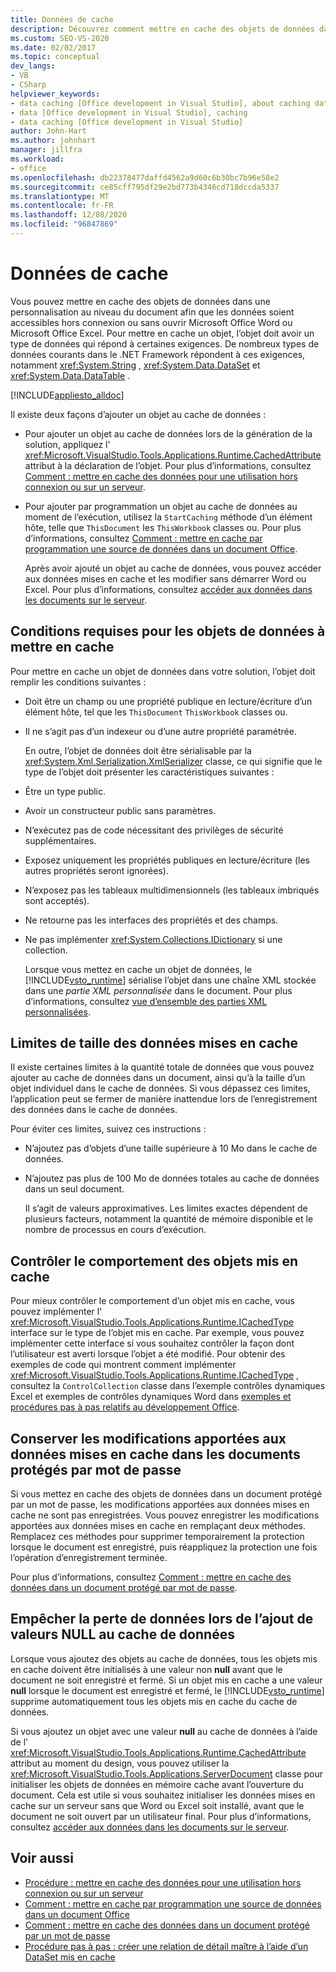 ```yaml
---
title: Données de cache
description: Découvrez comment mettre en cache des objets de données dans une personnalisation au niveau du document afin que les données puissent être accessibles hors connexion ou sans ouvrir Microsoft Office Word ou Excel.
ms.custom: SEO-VS-2020
ms.date: 02/02/2017
ms.topic: conceptual
dev_langs:
- VB
- CSharp
helpviewer_keywords:
- data caching [Office development in Visual Studio], about caching data
- data [Office development in Visual Studio], caching
- data caching [Office development in Visual Studio]
author: John-Hart
ms.author: johnhart
manager: jillfra
ms.workload:
- office
ms.openlocfilehash: db22378477daffd4562a9d60c6b30bc7b96e58e2
ms.sourcegitcommit: ce85cff795df29e2bd773b4346cd718dccda5337
ms.translationtype: MT
ms.contentlocale: fr-FR
ms.lasthandoff: 12/08/2020
ms.locfileid: "96847869"
---
```

# <a name="cache-data"></a>Données de cache
  Vous pouvez mettre en cache des objets de données dans une personnalisation au niveau du document afin que les données soient accessibles hors connexion ou sans ouvrir Microsoft Office Word ou Microsoft Office Excel. Pour mettre en cache un objet, l’objet doit avoir un type de données qui répond à certaines exigences. De nombreux types de données courants dans le .NET Framework répondent à ces exigences, notamment <xref:System.String> , <xref:System.Data.DataSet> et <xref:System.Data.DataTable> .

 [!INCLUDE[appliesto_alldoc](../vsto/includes/appliesto-alldoc-md.md)]

 Il existe deux façons d’ajouter un objet au cache de données :

- Pour ajouter un objet au cache de données lors de la génération de la solution, appliquez l' <xref:Microsoft.VisualStudio.Tools.Applications.Runtime.CachedAttribute> attribut à la déclaration de l’objet. Pour plus d’informations, consultez [Comment : mettre en cache des données pour une utilisation hors connexion ou sur un serveur](../vsto/how-to-cache-data-for-use-offline-or-on-a-server.md).

- Pour ajouter par programmation un objet au cache de données au moment de l’exécution, utilisez la `StartCaching` méthode d’un élément hôte, telle que `ThisDocument` les `ThisWorkbook` classes ou. Pour plus d’informations, consultez [Comment : mettre en cache par programmation une source de données dans un document Office](../vsto/how-to-programmatically-cache-a-data-source-in-an-office-document.md).

  Après avoir ajouté un objet au cache de données, vous pouvez accéder aux données mises en cache et les modifier sans démarrer Word ou Excel. Pour plus d’informations, consultez [accéder aux données dans les documents sur le serveur](../vsto/accessing-data-in-documents-on-the-server.md).

## <a name="requirements-for-data-objects-to-be-cached"></a>Conditions requises pour les objets de données à mettre en cache
 Pour mettre en cache un objet de données dans votre solution, l’objet doit remplir les conditions suivantes :

- Doit être un champ ou une propriété publique en lecture/écriture d’un élément hôte, tel que les `ThisDocument` `ThisWorkbook` classes ou.

- Il ne s’agit pas d’un indexeur ou d’une autre propriété paramétrée.

  En outre, l’objet de données doit être sérialisable par la <xref:System.Xml.Serialization.XmlSerializer> classe, ce qui signifie que le type de l’objet doit présenter les caractéristiques suivantes :

- Être un type public.

- Avoir un constructeur public sans paramètres.

- N’exécutez pas de code nécessitant des privilèges de sécurité supplémentaires.

- Exposez uniquement les propriétés publiques en lecture/écriture (les autres propriétés seront ignorées).

- N’exposez pas les tableaux multidimensionnels (les tableaux imbriqués sont acceptés).

- Ne retourne pas les interfaces des propriétés et des champs.

- Ne pas implémenter <xref:System.Collections.IDictionary> si une collection.

  Lorsque vous mettez en cache un objet de données, le [!INCLUDE[vsto_runtime](../vsto/includes/vsto-runtime-md.md)] sérialise l’objet dans une chaîne XML stockée dans une *partie XML personnalisée* dans le document. Pour plus d’informations, consultez [vue d’ensemble des parties XML personnalisées](../vsto/custom-xml-parts-overview.md).

## <a name="cached-data-size-limits"></a>Limites de taille des données mises en cache
 Il existe certaines limites à la quantité totale de données que vous pouvez ajouter au cache de données dans un document, ainsi qu’à la taille d’un objet individuel dans le cache de données. Si vous dépassez ces limites, l’application peut se fermer de manière inattendue lors de l’enregistrement des données dans le cache de données.

 Pour éviter ces limites, suivez ces instructions :

- N’ajoutez pas d’objets d’une taille supérieure à 10 Mo dans le cache de données.

- N’ajoutez pas plus de 100 Mo de données totales au cache de données dans un seul document.

  Il s’agit de valeurs approximatives. Les limites exactes dépendent de plusieurs facteurs, notamment la quantité de mémoire disponible et le nombre de processus en cours d’exécution.

## <a name="control-the-behavior-of-cached-objects"></a>Contrôler le comportement des objets mis en cache
 Pour mieux contrôler le comportement d’un objet mis en cache, vous pouvez implémenter l' <xref:Microsoft.VisualStudio.Tools.Applications.Runtime.ICachedType> interface sur le type de l’objet mis en cache. Par exemple, vous pouvez implémenter cette interface si vous souhaitez contrôler la façon dont l’utilisateur est averti lorsque l’objet a été modifié. Pour obtenir des exemples de code qui montrent comment implémenter <xref:Microsoft.VisualStudio.Tools.Applications.Runtime.ICachedType> , consultez la `ControlCollection` classe dans l’exemple contrôles dynamiques Excel et exemples de contrôles dynamiques Word dans [exemples et procédures pas à pas relatifs au développement Office](../vsto/office-development-samples-and-walkthroughs.md).

## <a name="persist-changes-to-cached-data-in-password-protected-documents"></a>Conserver les modifications apportées aux données mises en cache dans les documents protégés par mot de passe
 Si vous mettez en cache des objets de données dans un document protégé par un mot de passe, les modifications apportées aux données mises en cache ne sont pas enregistrées. Vous pouvez enregistrer les modifications apportées aux données mises en cache en remplaçant deux méthodes. Remplacez ces méthodes pour supprimer temporairement la protection lorsque le document est enregistré, puis réappliquez la protection une fois l’opération d’enregistrement terminée.

 Pour plus d’informations, consultez [Comment : mettre en cache des données dans un document protégé par mot de passe](../vsto/how-to-cache-data-in-a-password-protected-document.md).

## <a name="prevent-data-loss-when-adding-null-values-to-the-data-cache"></a>Empêcher la perte de données lors de l’ajout de valeurs NULL au cache de données
 Lorsque vous ajoutez des objets au cache de données, tous les objets mis en cache doivent être initialisés à une valeur non **null** avant que le document ne soit enregistré et fermé. Si un objet mis en cache a une valeur **null** lorsque le document est enregistré et fermé, le [!INCLUDE[vsto_runtime](../vsto/includes/vsto-runtime-md.md)] supprime automatiquement tous les objets mis en cache du cache de données.

 Si vous ajoutez un objet avec une valeur **null** au cache de données à l’aide de l' <xref:Microsoft.VisualStudio.Tools.Applications.Runtime.CachedAttribute> attribut au moment du design, vous pouvez utiliser la <xref:Microsoft.VisualStudio.Tools.Applications.ServerDocument> classe pour initialiser les objets de données en mémoire cache avant l’ouverture du document. Cela est utile si vous souhaitez initialiser les données mises en cache sur un serveur sans que Word ou Excel soit installé, avant que le document ne soit ouvert par un utilisateur final. Pour plus d’informations, consultez [accéder aux données dans les documents sur le serveur](../vsto/accessing-data-in-documents-on-the-server.md).

## <a name="see-also"></a>Voir aussi
- [Procédure : mettre en cache des données pour une utilisation hors connexion ou sur un serveur](../vsto/how-to-cache-data-for-use-offline-or-on-a-server.md)
- [Comment : mettre en cache par programmation une source de données dans un document Office](../vsto/how-to-programmatically-cache-a-data-source-in-an-office-document.md)
- [Comment : mettre en cache des données dans un document protégé par un mot de passe](../vsto/how-to-cache-data-in-a-password-protected-document.md)
- [Procédure pas à pas : créer une relation de détail maître à l’aide d’un DataSet mis en cache](../vsto/walkthrough-creating-a-master-detail-relation-using-a-cached-dataset.md)
